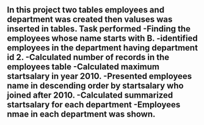 In this project two tables employees and department was created then valuses was inserted in tables.
Task performed
-Finding the employees whose name starts with B.
-identified employees in the department having department id 2.
-Calculated number of records in the employees table
-Calculated maximum startsalary in year 2010.
-Presented employees name in descending order by startsalary who joined after 2010.
-Calculated summarized startsalary for each department
-Employees nmae in each department was shown.
-
